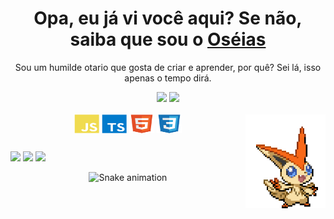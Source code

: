 
<body>
<h1 align="center"> Opa, eu já vi você aqui? Se não, saiba que sou o <a href="https://www.linkedin.com/in/os%C3%A9ias-augusto-ferreira-de-paula-melo-4a011a357?utm_source=share&utm_campaign=share_via&utm_content=profile&utm_medium=android_app">Oséias</a> 
</h1>

<p align="center">
  Sou um humilde otario que gosta de criar e aprender, por quê? Sei lá, isso apenas o tempo dirá.
</p>

<div align="center">
  <a href:"https://github.com/Oseias-Augusto">
  <img  height="130em" src="https://github-readme-stats.vercel.app/api?username=Oseias-Augusto&hide=prs,issues&show_icons=true&bg_color=e7ca91&title_color=000000&text_color=c24d06&icon_color=000000"/>
  <img height="130em" src="https://github-readme-stats.vercel.app/api/top-langs/?username=Oseias-Augusto&layout=compact&langs_count=16&bg_color=e7ca91&title_color=000000&text_color=c24d06&icon_color=000000"/>
<br>
</div>

<div align="center" valign="top"><br>
  <img align="center" alt="Js" height="30" width="40" src="https://raw.githubusercontent.com/devicons/devicon/master/icons/javascript/javascript-plain.svg">
  <img align="center" alt="Js" height="30" width="40" src="https://raw.githubusercontent.com/devicons/devicon/master/icons/typescript/typescript-plain.svg">
  <img align="center" alt="HTML" height="30" width="40" src="https://raw.githubusercontent.com/devicons/devicon/master/icons/html5/html5-original.svg">
  <img align="center" alt="CSS" height="30" width="40" src="https://raw.githubusercontent.com/devicons/devicon/master/icons/css3/css3-original.svg">
  <img align="right" alt="Oséias-Victini" whidth="100" height="150" src="./Victini.gif">
</div>

##

<div> 
  <a href="https://www.instagram.com/ze_augustofpm?igsh=ZGdlazBkMWhzcmVj" target="_blank"><img src="https://img.shields.io/badge/-Instagram-%23E4405F?style=for-the-badge&logo=instagram&logoColor=white" target="_blank"></a>
  <a href = "mailto: oseiasafpm@gmail.com"><img src="https://img.shields.io/badge/-Gmail-%23333?style=for-the-badge&logo=gmail&logoColor=white" target="_blank"></a>
  <a href="https://www.linkedin.com/in/os%C3%A9ias-augusto-ferreira-de-paula-melo-4a011a357?utm_source=share&utm_campaign=share_via&utm_content=profile&utm_medium=android_app" target="_blank"><img src="https://img.shields.io/badge/-LinkedIn-%230077B5?style=for-the-badge&logo=linkedin&logoColor=white" target="_blank"></a> 
</div>

<div align="center">

  ![Snake animation](https://github.com/danielbped/danielbped/blob/output/github-contribution-grid-snake.svg)

</body>
